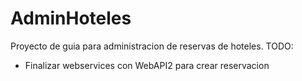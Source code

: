 # AdminHoteles
Proyecto de guia para administracion de reservas de hoteles.
TODO:
- Finalizar webservices con WebAPI2 para crear reservacion
